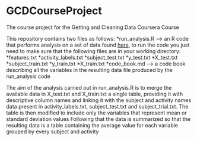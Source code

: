 # GCDCourseProject
The course project for the Getting and Cleaning Data Coursera Course

This repository contains two files as follows:
*run_analysis.R --> an R code that performs analysis on a set of data found [here](https://d396qusza40orc.cloudfront.net/getdata%2Fprojectfiles%2FUCI%20HAR%20Dataset.zip), to run the code you just need to make sure that the following files are in your working directory:
	*features.txt
	*activity_labels.txt
	*subject_test.txt
	*y_test.txt
	*X_test.txt
	*subject_train.txt
	*y_train.txt
	*X_train.txt
*code_book.md --> a code book describing all the variables in the resulting data file produced by the run_analysis code

The aim of the analysis carried out in run_analysis.R is to merge the available data in X_test.txt and X_train.txt a single table, providing it with descriptive column names and linking it with the subject and activity names data present in activity_labels.txt, subject_test.txt and subject_trial.txt.
The table is then modified to include only the variables that represent mean or standard deviation values
Following that the data is summarized so that the resulting data is a table containing the average value for each variable grouped by every subject and activity  
	
